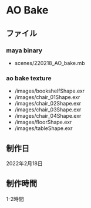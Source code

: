 # AO Bake
## ファイル
### maya binary
- scenes/220218_AO_bake.mb
### ao bake texture
- /images/bookshelfShape.exr
- /images/chair_01Shape.exr
- /images/chair_02Shape.exr
- /images/chair_03Shape.exr
- /images/chair_04Shape.exr
- /images/floorShape.exr
- /images/tableShape.exr
## 制作日
2022年2月18日
## 制作時間
1-2時間
